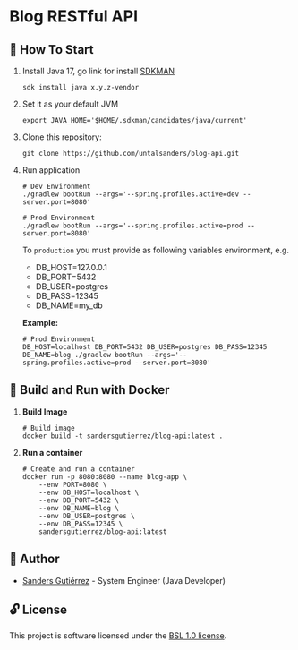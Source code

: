 # Blog RESTful API

## :checkered_flag: How To Start

   1. Install Java 17, go link for install [SDKMAN](https://sdkman.io/install)

      ```shell
      sdk install java x.y.z-vendor
      ```

   2. Set it as your default JVM

      ```shell
      export JAVA_HOME='$HOME/.sdkman/candidates/java/current'
      ```

   3. Clone this repository:

      ```shell
      git clone https://github.com/untalsanders/blog-api.git
      ```

   4. Run application

      ```shell
      # Dev Environment
      ./gradlew bootRun --args='--spring.profiles.active=dev --server.port=8080'
      ```
      ```shell
      # Prod Environment
      ./gradlew bootRun --args='--spring.profiles.active=prod --server.port=8080'
      ```

      To `production` you must provide as following variables environment, e.g.

      - DB_HOST=127.0.0.1
      - DB_PORT=5432
      - DB_USER=postgres
      - DB_PASS=12345
      - DB_NAME=my_db

      **Example:**

      ```shell
      # Prod Environment
      DB_HOST=localhost DB_PORT=5432 DB_USER=postgres DB_PASS=12345 DB_NAME=blog ./gradlew bootRun --args='--spring.profiles.active=prod --server.port=8080'
      ```

## :whale: Build and Run with Docker

   1. **Build Image**

      ```shell
      # Build image
      docker build -t sandersgutierrez/blog-api:latest .
      ```

   2. **Run a container**

      ```shell
      # Create and run a container
      docker run -p 8080:8080 --name blog-app \
          --env PORT=8080 \
          --env DB_HOST=localhost \
          --env DB_PORT=5432 \
          --env DB_NAME=blog \
          --env DB_USER=postgres \
          --env DB_PASS=12345 \
          sandersgutierrez/blog-api:latest
      ```

## :wolf: Author

- [Sanders Gutiérrez](https://untalsanders.github.io) - System Engineer (Java Developer)

## :unlock: License

This project is software licensed under the [BSL 1.0 license](LICENSE).
